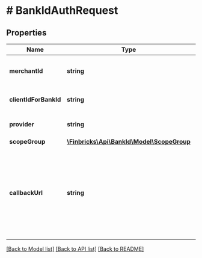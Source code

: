 # # BankIdAuthRequest

## Properties

Name | Type | Description | Notes
------------ | ------------- | ------------- | -------------
**merchantId** | **string** | Unique merchant identifier assigned by the payment gateway. |
**clientIdForBankId** | **string** | Id identifying the end user at the merchant. |
**provider** | **string** | Provider code. Example values CSOB, CSAS |
**scopeGroup** | [**\Finbricks\Api\BankId\Model\ScopeGroup**](ScopeGroup.md) |  |
**callbackUrl** | **string** | The URL address of the merchant to which the payment gateway will callback after the user authentication is completed. The merchant will receive &#x60;clientIdForBankId&#x60; as a query param. |

[[Back to Model list]](../../README.md#models) [[Back to API list]](../../README.md#endpoints) [[Back to README]](../../README.md)
